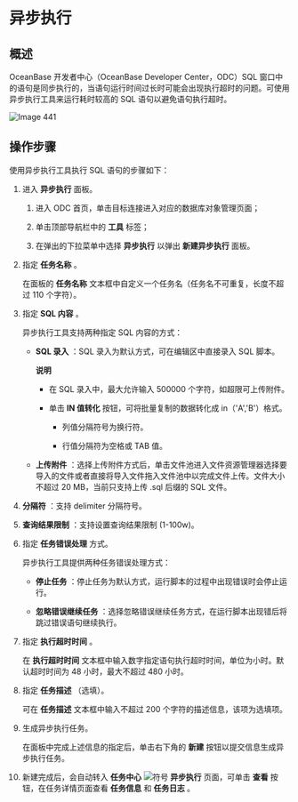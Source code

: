 异步执行 
=========================



概述 
-----------------------

OceanBase 开发者中心（OceanBase Developer Center，ODC）SQL 窗口中的语句是同步执行的，当语句运行时间过长时可能会出现执行超时的问题。可使用异步执行工具来运行耗时较高的 SQL 语句以避免语句执行超时。

![Image 441](https://help-static-aliyun-doc.aliyuncs.com/assets/img/zh-CN/3622611361/p293273.png)

操作步骤 
-------------------------

使用异步执行工具执行 SQL 语句的步骤如下：

1. 进入 **异步执行** 面板。

   1. 进入 ODC 首页，单击目标连接进入对应的数据库对象管理页面；

      
   
   2. 单击顶部导航栏中的 **工具** 标签；

      
   
   3. 在弹出的下拉菜单中选择 **异步执行** 以弹出 **新建异步执行** 面板。

      
   

   

2. 指定 **任务名称** 。

   在面板的 **任务名称** 文本框中自定义一个任务名（任务名不可重复，长度不超过 110 个字符）。
   

3. 指定 **SQL 内容** 。

   异步执行工具支持两种指定 SQL 内容的方式：
   * **SQL 录入** ：SQL 录入为默认方式，可在编辑区中直接录入 SQL 脚本。

     **说明**

     
     * 在 SQL 录入中，最大允许输入 500000 个字符，如超限可上传附件。

       
     
     * 单击 **IN 值转化** 按钮，可将批量复制的数据转化成 in（'A','B'）格式。

       * 列值分隔符号为换行符。

         
       
       * 行值分隔符为空格或 TAB 值。

         
       

       
     

     
     
   
   * **上传附件** ：选择上传附件方式后，单击文件池进入文件资源管理器选择要导入的文件或者直接将导入文件拖入文件池中以完成文件上传。文件大小不超过 20 MB，当前只支持上传 .sql 后缀的 SQL 文件。

     
   

   

4. **分隔符** ：支持 delimiter 分隔符号。

   

5. **查询结果限制** ：支持设置查询结果限制 (1-100w)。

   

6. 指定 **任务错误处理** 方式。

   异步执行工具提供两种任务错误处理方式：
   * **停止任务** ：停止任务为默认方式，运行脚本的过程中出现错误时会停止运行。

     
   
   * **忽略错误继续任务** ：选择忽略错误继续任务方式，在运行脚本出现错后将跳过错误语句继续执行。

     
   

   

7. 指定 **执行超时时间** 。

   在 **执行超时时间** 文本框中输入数字指定语句执行超时时间，单位为小时。默认超时时间为 48 小时，最大不超过 480 小时。
   

8. 指定 **任务描述** （选填）。

   可在 **任务描述** 文本框中输入不超过 200 个字符的描述信息，该项为选填项。
   

9. 生成异步执行任务。

   在面板中完成上述信息的指定后，单击右下角的 **新建** 按钮以提交信息生成异步执行任务。
   

10. 新建完成后，会自动转入 **任务中心** ![符号](https://help-static-aliyun-doc.aliyuncs.com/assets/img/zh-CN/8089948361/p363595.jpg) **异步执行** 页面，可单击 **查看** 按钮，在任务详情页面查看 **任务信息** 和 **任务日志** 。

    



